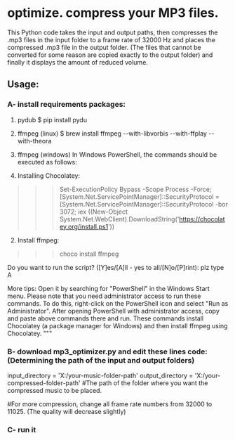 # optimize. compress your MP3 files. 
This Python code takes the input and output paths, then compresses the .mp3 files in the input folder to a frame rate of 32000 Hz and places the compressed .mp3 file in the output folder. 
(The files that cannot be converted for some reason are copied exactly to the output folder) and finally it displays the amount of reduced volume.


## Usage:
### A- install requirements packages:
1. pydub
$ pip install pydu

2. ffmpeg (linux)
$ brew install ffmpeg --with-libvorbis --with-ffplay --with-theora

2. ffmpeg (windows)
In Windows PowerShell, the commands should be executed as follows:

1. Installing Chocolatey:
>>> Set-ExecutionPolicy Bypass -Scope Process -Force; [System.Net.ServicePointManager]::SecurityProtocol = [System.Net.ServicePointManager]::SecurityProtocol -bor 3072; iex ((New-Object System.Net.WebClient).DownloadString('https://chocolatey.org/install.ps1'))

2. Install ffmpeg:
>>> choco install ffmpeg


Do you want to run the script? ([Y]es/[A]ll - yes to all/[N]o/[P]rint): plz type A

More tips: Open it by searching for "PowerShell" in the Windows Start menu. Please note that you need administrator access to run these commands. To do this, right-click on the PowerShell icon
and select "Run as Administrator". After opening PowerShell with administrator access, copy and paste above commands there and run. 
These commands install Chocolatey (a package manager for Windows) and then install ffmpeg using Chocolatey.
"""


### B- download mp3_optimizer.py and edit these lines code: (Determining the path of the input and output folders)
input_directory = 'X:/your-music-folder-path'
output_directory = 'X:/your-compressed-folder-path' #The path of the folder where you want the compressed music to be placed.

#For more compression, change all frame rate numbers from 32000 to 11025. (The quality will decrease slightly)

### C- run it


